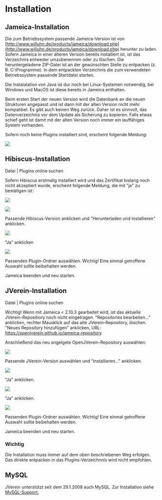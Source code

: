 # Installation

## Jameica-Installation

Die zum Betriebssystem passende Jameica-Version ist von [http://www.willuhn.de/products/jameica/download.php](http://www.willuhn.de/products/jameica/download.php) herunter zu laden. Sofern Jameica in einer älteren Version bereits installiert ist, ist das Verzeichnis entweder umzubenennen oder zu löschen. Die heruntergeladene ZIP-Datei ist an der gewünschten Stelle zu entpacken \(z. B. C:\Programme\). In dem entpackten Verzeichnis die zum verwendeten Betriebssystem passende Startdatei starten.

Die Instalalation von Java ist dur noch bei Linux-Systemen notwendig, bei Windows und MacOS ist diese bereits in Jameica enthalten.

Beim ersten Start der neuen Version wird die Datenbank an die neuen Strukturen angepasst und ist dann mit der alten Version nicht mehr kompatibel. Es gibt auch keinen Weg zurück. Daher ist es sinnvoll, das Datenverzeichnis vor dem Update als Sicherung zu kopieren. Falls etwas schief geht ist damit mit der alten Version noch immer ein lauffähiges System vorhanden.

Sofern noch keine Plugins installiert sind, erscheint folgende Meldung:

![](img/install1.png)

## Hibiscus-Installation

Datei \| Plugins online suchen

Sofern Hibiscus erstmalig installiert wird und das Zertifikat bislang noch nicht akzeptiert wurde, erscheint folgende Meldung, die mit "ja" zu bestätigen ist:

![](img/install2.png)

![](img/install3.png)

Passende Hibiscus-Version anklicken und "Herunterladen und installieren" anklicken.

![](img/install4.png)

"Ja" anklicken

![](img/install5.png)

Passenden Plugin-Ordner auswählen. Wichtig! Eine einmal getroffene Auswahl sollte beibehalten werden.

Jameica beenden und neu starten.

## JVerein-Installation

Datei \| Plugins online suchen

Wichtig! Wenn mit Jameica &lt; 2.10.3 gearbeitet wird, ist das aktuelle JVerein-Repositiory noch nicht eingetragen. "Repositories bearbeiten..." anklicken, rechter Mausklick auf das alte JVerein-Repository, löschen. "Neues Repository hinzufügen" anklicken, URL: https://openjverein.github.io/jameica-repository.

Anschließend das neu angelgete OpenJVerein-Repository auswählen:

![](img/install6.png)

Passende JVerein-Version auswählen und "Installieren..." anklicken.

![](img/install7.png)

"Ja" anklicken.

![](img/install8.png)

"Ja" anklicken.

![](img/install9.png)

Passenden Plugin-Ordner auswählen. Wichtig! Eine einmal getroffene Auswahl sollte beibehalten werden.

Jameica beenden und neu starten.

### Wichtig

Die Installation muss immer auf dem oben beschriebenen Weg erfolgen. Das direkte entpacken in das Plugins-Verzeichnnis wird nicht empfohlen.

## MySQL

JVerein unterstützt seit dem 29.1.2008 auch MySQL. Zur Installation siehe [MySQL-Support.](mysql-support.md)

